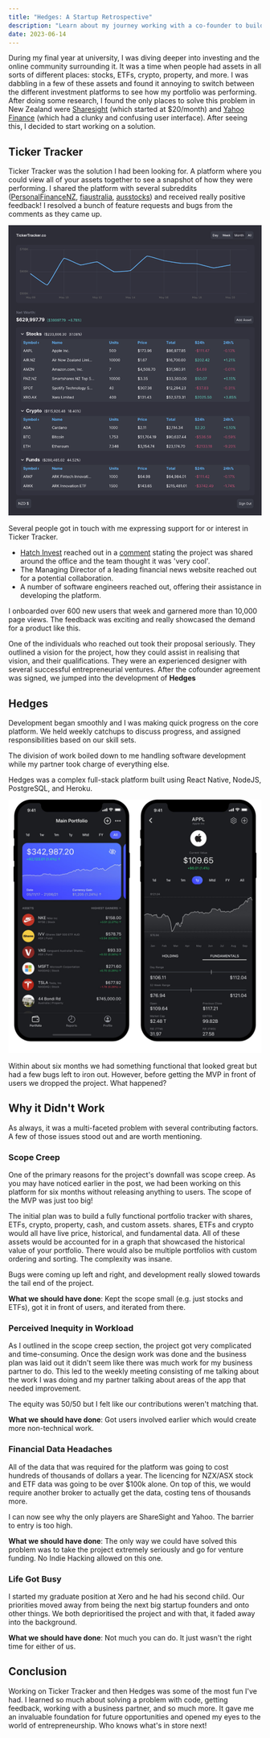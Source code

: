 ```yaml
---
title: "Hedges: A Startup Retrospective"
description: "Learn about my journey working with a co-founder to build an ambitious personal finance platform."
date: 2023-06-14
---
```


During my final year at university, I was diving deeper into investing and the online community surrounding it. It was a time when people had assets in all sorts of different places: stocks, ETFs, crypto, property, and more. I was dabbling in a few of these assets and found it annoying to switch between the different investment platforms to see how my portfolio was performing. After doing some research, I found the only places to solve this problem in New Zealand were [Sharesight](https://www.sharesight.com/) (which started at $20/month) and [Yahoo Finance](https://nz.finance.yahoo.com/portfolios/) (which had a clunky and confusing user interface). After seeing this, I decided to start working on a solution.

## Ticker Tracker

Ticker Tracker was the solution I had been looking for. A platform where you could view all of your assets together to see a snapshot of how they were performing. I shared the platform with several subreddits ([PersonalFinanceNZ](https://www.reddit.com/r/PersonalFinanceNZ/comments/nfys7y/tracking_your_whole_portfolio_made_easier/), [fiaustralia](https://www.reddit.com/r/fiaustralia/comments/njoox7/tracking_your_whole_portfolio_made_easier/), [ausstocks](https://www.reddit.com/r/ausstocks/comments/njopbp/tracking_your_whole_portfolio_made_easier/)) and received really positive feedback! I resolved a bunch of feature requests and bugs from the comments as they came up.

![img](./images/hedges/tickertracker.png)

Several people got in touch with me expressing support for or interest in Ticker Tracker.

- [Hatch Invest](https://www.hatchinvest.nz/) reached out in a [comment](https://www.reddit.com/r/PersonalFinanceNZ/comments/nfys7y/comment/gz7fhts/?utm_source=share&utm_medium=web2x&context=3) stating the project was shared around the office and the team thought it was 'very cool'.
- The Managing Director of a leading financial news website reached out for a potential collaboration.
- A number of software engineers reached out, offering their assistance in developing the platform.

I onboarded over 600 new users that week and garnered more than 10,000 page views. The feedback was exciting and really showcased the demand for a product like this.

One of the individuals who reached out took their proposal seriously. They outlined a vision for the project, how they could assist in realising that vision, and their qualifications. They were an experienced designer with several successful entrepreneurial ventures. After the cofounder agreement was signed, we jumped into the development of **Hedges**

## Hedges

Development began smoothly and I was making quick progress on the core platform. We held weekly catchups to discuss progress, and assigned responsibilities based on our skill sets.

The division of work boiled down to me handling software development while my partner took charge of everything else.

Hedges was a complex full-stack platform built using React Native, NodeJS, PostgreSQL, and Heroku.

![img](./images/hedges/hedges.png)

Within about six months we had something functional that looked great but had a few bugs left to iron out. However, before getting the MVP in front of users we dropped the project. What happened?

## Why it Didn't Work

As always, it was a multi-faceted problem with several contributing factors. A few of those issues stood out and are worth mentioning.

### Scope Creep

One of the primary reasons for the project's downfall was scope creep. As you may have noticed earlier in the post, we had been working on this platform for six months without releasing anything to users. The scope of the MVP was just too big!

The initial plan was to build a fully functional portfolio tracker with shares, ETFs, crypto, property, cash, and custom assets. shares, ETFs and crypto would all have live price, historical, and fundamental data. All of these assets would be accounted for in a graph that showcased the historical value of your portfolio. There would also be multiple portfolios with custom ordering and sorting. The complexity was insane.

Bugs were coming up left and right, and development really slowed towards the tail end of the project.

**What we should have done**: Kept the scope small (e.g. just stocks and ETFs), got it in front of users, and iterated from there.

### Perceived Inequity in Workload

As I outlined in the scope creep section, the project got very complicated and time-consuming. Once the design work was done and the business plan was laid out it didn't seem like there was much work for my business partner to do. This led to the weekly meeting consisting of me talking about the work I was doing and my partner talking about areas of the app that needed improvement.

The equity was 50/50 but I felt like our contributions weren't matching that.

**What we should have done**: Got users involved earlier which would create more non-technical work.

### Financial Data Headaches

All of the data that was required for the platform was going to cost hundreds of thousands of dollars a year. The licencing for NZX/ASX stock and ETF data was going to be over $100k alone. On top of this, we would require another broker to actually get the data, costing tens of thousands more.

I can now see why the only players are ShareSight and Yahoo. The barrier to entry is too high.

**What we should have done**: The only way we could have solved this problem was to take the project extremely seriously and go for venture funding. No Indie Hacking allowed on this one.

### Life Got Busy

I started my graduate position at Xero and he had his second child. Our priorities moved away from being the next big startup founders and onto other things. We both deprioritised the project and with that, it faded away into the background.

**What we should have done**: Not much you can do. It just wasn't the right time for either of us.

## Conclusion

Working on Ticker Tracker and then Hedges was some of the most fun I've had. I learned so much about solving a problem with code, getting feedback, working with a business partner, and so much more. It gave me an invaluable foundation for future opportunities and opened my eyes to the world of entrepreneurship. Who knows what's in store next!
